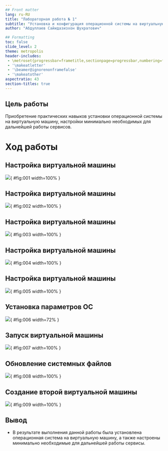 ```yaml
---
## Front matter
lang: ru-RU
title: "Лабораторная работа № 1"
subtitle: "Установка и конфигурация операционной системы на виртуальную машину"
author: "Абдуллаев Сайидазизхон Шухратович"

## Formatting
toc: false
slide_level: 2
theme: metropolis
header-includes: 
 - \metroset{progressbar=frametitle,sectionpage=progressbar,numbering=fraction}
 - '\makeatletter'
 - '\beamer@ignorenonframefalse'
 - '\makeatother'
aspectratio: 43
section-titles: true
---
```


## Цель работы

Приобретение практических навыков установки операционной системы на виртуальную машину, настройки минимально необходимых для дальнейшей работы сервисов.


# Ход работы

## Настройка виртуальной машины

![](image/pres/1.png){ #fig:001 width=100% }

## Настройка виртуальной машины

![](image/pres/2.png){ #fig:002 width=100% }

## Настройка виртуальной машины

![](image/pres/3.png){ #fig:003 width=100% }

## Настройка виртуальной машины

![](image/pres/4.png){ #fig:004 width=100% }

## Настройка виртуальной машины

![](image/pres/5.png){ #fig:005 width=100% }

## Установка параметров ОС

![](image/pres/6.png){ #fig:006 width=72% }

## Запуск виртуальной машины

![](image/pres/7.png){ #fig:007 width=100% }

## Обновление системных файлов

![](image/pres/8.png){ #fig:008 width=100% }

## Создание второй виртуальной машины

![](image/pres/9.png){ #fig:009 width=100% }

## Вывод

- В результате выполнения данной работы была установлена операционная система на виртуальную машину, а также настроены минимально необходимые для дальнейшей работы сервисы.